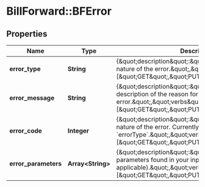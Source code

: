 # BillForward::BFError

## Properties
Name | Type | Description | Notes
------------ | ------------- | ------------- | -------------
**error_type** | **String** | {\&quot;description\&quot;:\&quot;Enum categorizing the nature of the error.\&quot;,\&quot;verbs\&quot;:[\&quot;GET\&quot;,\&quot;PUT\&quot;,\&quot;POST\&quot;]} | [optional] 
**error_message** | **String** | {\&quot;description\&quot;:\&quot;Human-readable description of the reason for the error.\&quot;,\&quot;verbs\&quot;:[\&quot;GET\&quot;,\&quot;PUT\&quot;,\&quot;POST\&quot;]} | [optional] 
**error_code** | **Integer** | {\&quot;description\&quot;:\&quot;Code describing the nature of the error. Currently unused; prefer &#x60;errorType&#x60;.\&quot;,\&quot;verbs\&quot;:[\&quot;GET\&quot;,\&quot;PUT\&quot;,\&quot;POST\&quot;]} | [optional] 
**error_parameters** | **Array&lt;String&gt;** | {\&quot;description\&quot;:\&quot;List of erroneous parameters found in your input (if applicable).\&quot;,\&quot;verbs\&quot;:[\&quot;GET\&quot;,\&quot;PUT\&quot;,\&quot;POST\&quot;]} | [optional] 


